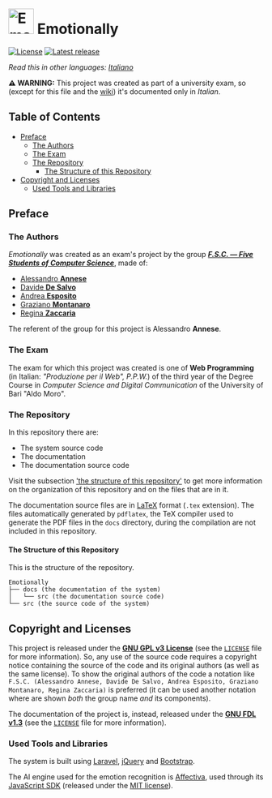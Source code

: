 # <img src="./logo/logo.png" alt="Emotionally's logo" width="50px"> Emotionally<!-- omit in toc -->

[![License](https://img.shields.io/github/license/F-S-C/Emotionally.svg?style=for-the-badge)](https://github.com/F-S-C/Emotionally/blob/master/LICENSE)
[![Latest release](https://img.shields.io/github/release/F-S-C/Emotionally.svg?style=for-the-badge)](https://github.com/F-S-C/Emotionally/releases)

_Read this in other languages:
[Italiano](https://github.com/F-S-C/Emotionally/blob/master/README.it.md)_

**:warning: WARNING:** This project was created as part of a university exam, so
(except for this file and the [wiki](https://github.com/F-S-C/Emotionally/wiki))
it's documented only in *Italian*.

## Table of Contents<!-- omit in toc -->

- [Preface](#preface)
  - [The Authors](#the-authors)
  - [The Exam](#the-exam)
  - [The Repository](#the-repository)
    - [The Structure of this Repository](#the-structure-of-this-repository)
- [Copyright and Licenses](#copyright-and-licenses)
  - [Used Tools and Libraries](#used-tools-and-libraries)

## Preface

### The Authors

_Emotionally_ was created as an exam's project by the group [**_F.S.C. &mdash;
Five Students of Computer Science_**](https://github.com/F-S-C), made of:

- [Alessandro **Annese**](https://github.com/Ax3lFernus)
- [Davide **De Salvo**](https://github.com/Davidedes)
- [Andrea **Esposito**](https://github.com/espositoandrea)
- [Graziano **Montanaro**](https://github.com/prewarning)
- [Regina **Zaccaria**](https://github.com/ReginaZaccaria)

The referent of the group for this project is Alessandro **Annese**.

### The Exam

The exam for which this project was created is one of **Web Programming** (in
Italian: *"Produzione per il Web", P.P.W.*) of the third year of the Degree
Course in _Computer Science and Digital Communication_ of the University of Bari
"Aldo Moro".

### The Repository

In this repository there are:

- The system source code
- The documentation
- The documentation source code

Visit the subsection ['the structure of this
repository'](#the-structure-of-this-repository) to get more information on the
organization of this repository and on the files that are in it.

The documentation source files are in [LaTeX](https://www.latex-project.org/)
format (`.tex` extension). The files automatically generated by `pdflatex`, the
TeX compiler used to generate the PDF files in the `docs` directory, during the
compilation are not included in this repository.

#### The Structure of this Repository

This is the structure of the repository.

```plaintext
Emotionally
├── docs (the documentation of the system)
│   └── src (the documentation source code)
└── src (the source code of the system)
```

## Copyright and Licenses

This project is released under the [**GNU GPL v3
License**](https://www.gnu.org/licenses/quick-guide-gplv3.en.html) (see the
[`LICENSE`](https://github.com/F-S-C/Emotionally/blob/master/LICENSE) file for
more information). So, any use of the source code requires a copyright notice
containing the source of the code and its original authors (as well as the same
license). To show the original authors of the code a notation like `F.S.C.
(Alessandro Annese, Davide De Salvo, Andrea Esposito, Graziano Montanaro, Regina
Zaccaria)` is preferred (it can be used another notation where are shown _both_
the group name _and_ its components).

The documentation of the project is, instead, released under the [**GNU FDL
v1.3**](https://www.gnu.org/licenses/fdl-1.3.html) (see the
[`LICENSE`](https://github.com/F-S-C/Emotionally/blob/master/docs/LICENSE) file
for more information).

### Used Tools and Libraries

The system is built using [Laravel](https://laravel.com/),
[jQuery](https://jquery.com/) and [Bootstrap](https://getbootstrap.com/).

The AI engine used for the emotion recognition is
[Affectiva](https://www.affectiva.com/), used through its [JavaScript
SDK](https://github.com/Affectiva/js-sdk-sample-apps) (released under the [MIT
license](https://github.com/Affectiva/js-sdk-sample-apps/blob/master/LICENSE)).
